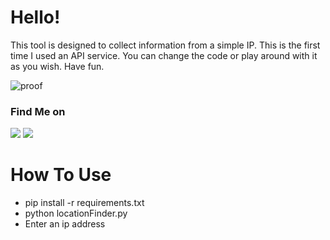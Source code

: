 # Hello!
This tool is designed to collect information from a simple IP. This is the first time I used an API service.
You can change the code or play around with it as you wish. Have fun.

![proof](https://github.com/user-attachments/assets/90b8d4d2-ac16-4951-afd7-3893bdb740db)


### Find Me on
  <a href="https://linktr.ee/Mass4cre_P0int" target="_blank"><img src="https://img.shields.io/badge/Socials-grey?style=for-the-badge&logo=linktree"></a>
  <a href="https://github.com/ruaorj" target="_blank"><img src="https://img.shields.io/badge/Github-blue?style=for-the-badge&logo=github"></a>

# How To Use
- pip install -r requirements.txt
- python locationFinder.py
- Enter an ip address
